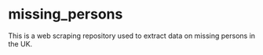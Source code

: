 # missing_persons
This is a web scraping repository used to extract data on missing persons in the UK.
